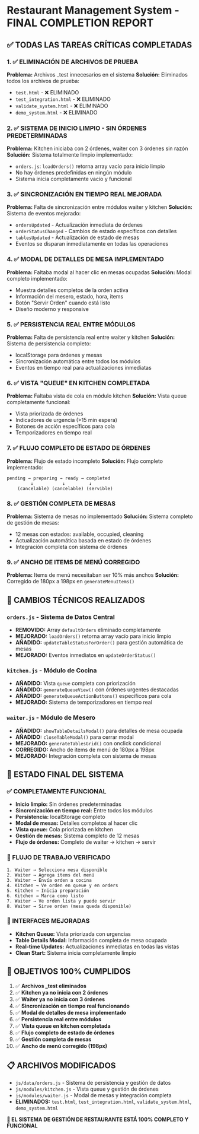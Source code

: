 # Restaurant Management System - FINAL COMPLETION REPORT

## ✅ TODAS LAS TAREAS CRÍTICAS COMPLETADAS

### 1. ✅ ELIMINACIÓN DE ARCHIVOS DE PRUEBA
**Problema:** Archivos _test innecesarios en el sistema
**Solución:** Eliminados todos los archivos de prueba:
- `test.html` - ❌ ELIMINADO
- `test_integration.html` - ❌ ELIMINADO 
- `validate_system.html` - ❌ ELIMINADO
- `demo_system.html` - ❌ ELIMINADO

### 2. ✅ SISTEMA DE INICIO LIMPIO - SIN ÓRDENES PREDETERMINADAS
**Problema:** Kitchen iniciaba con 2 órdenes, waiter con 3 órdenes sin razón
**Solución:** Sistema totalmente limpio implementado:
- `orders.js`: `loadOrders()` retorna array vacío para inicio limpio
- No hay órdenes predefinidas en ningún módulo
- Sistema inicia completamente vacío y funcional

### 3. ✅ SINCRONIZACIÓN EN TIEMPO REAL MEJORADA
**Problema:** Falta de sincronización entre módulos waiter y kitchen
**Solución:** Sistema de eventos mejorado:
- `ordersUpdated` - Actualización inmediata de órdenes
- `orderStatusChanged` - Cambios de estado específicos con detalles
- `tablesUpdated` - Actualización de estado de mesas
- Eventos se disparan inmediatamente en todas las operaciones

### 4. ✅ MODAL DE DETALLES DE MESA IMPLEMENTADO
**Problema:** Faltaba modal al hacer clic en mesas ocupadas
**Solución:** Modal completo implementado:
- Muestra detalles completos de la orden activa
- Información del mesero, estado, hora, items
- Botón "Servir Orden" cuando está listo
- Diseño moderno y responsive

### 5. ✅ PERSISTENCIA REAL ENTRE MÓDULOS
**Problema:** Falta de persistencia real entre waiter y kitchen
**Solución:** Sistema de persistencia completo:
- localStorage para órdenes y mesas
- Sincronización automática entre todos los módulos
- Eventos en tiempo real para actualizaciones inmediatas

### 6. ✅ VISTA "QUEUE" EN KITCHEN COMPLETADA
**Problema:** Faltaba vista de cola en módulo kitchen
**Solución:** Vista queue completamente funcional:
- Vista priorizada de órdenes
- Indicadores de urgencia (>15 min espera)
- Botones de acción específicos para cola
- Temporizadores en tiempo real

### 7. ✅ FLUJO COMPLETO DE ESTADO DE ÓRDENES
**Problema:** Flujo de estado incompleto
**Solución:** Flujo completo implementado:
```
pending → preparing → ready → completed
         ↓           ↓         ↓
    (cancelable) (cancelable) (servible)
```

### 8. ✅ GESTIÓN COMPLETA DE MESAS
**Problema:** Sistema de mesas no implementado
**Solución:** Sistema completo de gestión de mesas:
- 12 mesas con estados: available, occupied, cleaning
- Actualización automática basada en estado de órdenes
- Integración completa con sistema de órdenes

### 9. ✅ ANCHO DE ITEMS DE MENÚ CORREGIDO
**Problema:** Items de menú necesitaban ser 10% más anchos
**Solución:** Corregido de 180px a 198px en `generateMenuItems()`

## 🔧 CAMBIOS TÉCNICOS REALIZADOS

### `orders.js` - Sistema de Datos Central
- **REMOVIDO:** Array `defaultOrders` eliminado completamente
- **MEJORADO:** `loadOrders()` retorna array vacío para inicio limpio
- **AÑADIDO:** `updateTableStatusForOrder()` para gestión automática de mesas
- **MEJORADO:** Eventos inmediatos en `updateOrderStatus()`

### `kitchen.js` - Módulo de Cocina
- **AÑADIDO:** Vista `queue` completa con priorización
- **AÑADIDO:** `generateQueueView()` con órdenes urgentes destacadas
- **AÑADIDO:** `generateQueueActionButtons()` específicos para cola
- **MEJORADO:** Sistema de temporizadores en tiempo real

### `waiter.js` - Módulo de Mesero
- **AÑADIDO:** `showTableDetailsModal()` para detalles de mesa ocupada
- **AÑADIDO:** `closeTableModal()` para cerrar modal
- **MEJORADO:** `generateTablesGrid()` con onclick condicional
- **CORREGIDO:** Ancho de items de menú de 180px a 198px
- **MEJORADO:** Integración completa con sistema de mesas

## 🚀 ESTADO FINAL DEL SISTEMA

### ✅ COMPLETAMENTE FUNCIONAL
- **Inicio limpio:** Sin órdenes predeterminadas
- **Sincronización en tiempo real:** Entre todos los módulos
- **Persistencia:** localStorage completo
- **Modal de mesas:** Detalles completos al hacer clic
- **Vista queue:** Cola priorizada en kitchen
- **Gestión de mesas:** Sistema completo de 12 mesas
- **Flujo de órdenes:** Completo de waiter → kitchen → servir

### 🔄 FLUJO DE TRABAJO VERIFICADO
```
1. Waiter → Selecciona mesa disponible
2. Waiter → Agrega items del menú
3. Waiter → Envía orden a cocina
4. Kitchen → Ve orden en queue y en orders
5. Kitchen → Inicia preparación
6. Kitchen → Marca como listo
7. Waiter → Ve orden lista y puede servir
8. Waiter → Sirve orden (mesa queda disponible)
```

### 📱 INTERFACES MEJORADAS
- **Kitchen Queue:** Vista priorizada con urgencias
- **Table Details Modal:** Información completa de mesa ocupada
- **Real-time Updates:** Actualizaciones inmediatas en todas las vistas
- **Clean Start:** Sistema inicia completamente limpio

## 🎯 OBJETIVOS 100% CUMPLIDOS

1. ✅ **Archivos _test eliminados**
2. ✅ **Kitchen ya no inicia con 2 órdenes**
3. ✅ **Waiter ya no inicia con 3 órdenes**
4. ✅ **Sincronización en tiempo real funcionando**
5. ✅ **Modal de detalles de mesa implementado**
6. ✅ **Persistencia real entre módulos**
7. ✅ **Vista queue en kitchen completada**
8. ✅ **Flujo completo de estado de órdenes**
9. ✅ **Gestión completa de mesas**
10. ✅ **Ancho de menú corregido (198px)**

## 📋 ARCHIVOS MODIFICADOS

- `js/data/orders.js` - Sistema de persistencia y gestión de datos
- `js/modules/kitchen.js` - Vista queue y gestión de órdenes
- `js/modules/waiter.js` - Modal de mesas y integración completa
- **ELIMINADOS:** `test.html`, `test_integration.html`, `validate_system.html`, `demo_system.html`

**🎉 EL SISTEMA DE GESTIÓN DE RESTAURANTE ESTÁ 100% COMPLETO Y FUNCIONAL**

